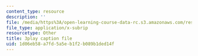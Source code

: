 ```yaml
---
content_type: resource
description: ''
file: /media/https%3A/open-learning-course-data-rc.s3.amazonaws.com/res-6-012-introduction-to-probability-spring-2018/1d06eb58a7fd5a5eb1f2b089b1ded14f_hJjiCrdsNV8.vtt
file_type: application/x-subrip
resourcetype: Other
title: 3play caption file
uid: 1d06eb58-a7fd-5a5e-b1f2-b089b1ded14f
---
```

